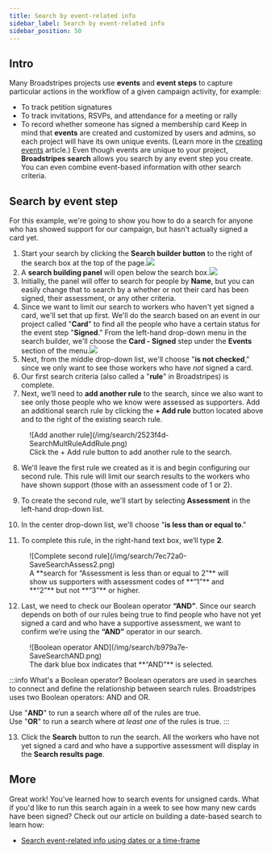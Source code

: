 ```yaml
---
title: Search by event-related info
sidebar_label: Search by event-related info
sidebar_position: 50
---
```


## Intro

Many Broadstripes projects use **events** and **event steps** to capture particular actions in the workflow of a given campaign activity, for example:
- To track petition signatures
- To track invitations, RSVPs, and attendance for a meeting or rally
- To record whether someone has signed a membership card
Keep in mind that **events** are created and customized by users and admins, so each project will have its own unique events. (Learn more in the [creating events](https://help.broadstripes.com/help-articles/using-broadstripes/customize/create-events-to-track-goals/) article.) Even though events are unique to your project, **Broadstripes search** allows you search by any event step you create. You can even combine event-based information with other search criteria.

## Search by event step

For this example, we're going to show you how to do a search for anyone who has showed support for our campaign, but hasn't actually signed a card yet.
1. Start your search by clicking the **Search builder button** to the right of the search box at the top of the page.![](/img/search/SearchSearchBuilderButton2021-e1610573892873.png)
2. A **search building panel** will open below the search box.![](/img/search/2fb6ebd-BuildSaveSearchDefault.png)
3. Initially, the panel will offer to search for people by **Name**, but you can easily change that to search by a whether or not their card has been signed, their assessment, or any other criteria.
4. Since we want to limit our search to workers who haven't yet signed a card, we'll set that up first. We'll do the search based on an event in our project called "**Card**" to find all the people who have a certain status for the event step "**Signed**." From the left-hand drop-down menu in the search builder, we'll choose the **Card - Signed** step under the **Events** section of the menu.![](/img/search/3555eb1-BuildSaveSearchCardSigned.png)
5. Next, from the middle drop-down list, we'll choose "**is not checked**," since we only want to see those workers who have _not_ signed a card.
6. Our first search criteria (also called a "**rule**" in Broadstripes) is complete.
7. Next, we’ll need to **add another rule** to the search, since we also want to see only those people who we know were assessed as supporters. Add an additional search rule by clicking the **+ Add rule** button located above and to the right of the existing search rule.
<figure>
![Add another rule](/img/search/2523f4d-SearchMultRuleAddRule.png)
<figcaption>Click the + Add rule button to add another rule to the search.</figcaption>
</figure>

8. We'll leave the first rule we created as it is and begin configuring our second rule. This rule will limit our search results to the workers who have shown support (those with an assessment code of 1 or 2).
9. To create the second rule, we'll start by selecting **Assessment** in the left-hand drop-down list.
10. In the center drop-down list, we'll choose "**is less than or equal to**."

11. To complete this rule, in the right-hand text box, we’ll type **2**.
<figure>
![Complete second rule](/img/search/7ec72a0-SaveSearchAssess2.png)
<figcaption>A **search for “Assessment is less than or equal to 2”** will show us supporters with assessment codes of **“1”** and **“2”** but not **“3”** or higher.</figcaption>
</figure>

12. Last, we need to check our Boolean operator **“AND”**. Since our search depends on both of our rules being true to find people who have not yet signed a card and who have a supportive assessment, we want to confirm we’re using the **“AND”** operator in our search.
<figure>
![Boolean operator AND](/img/search/b979a7e-SaveSearchAND.png)
<figcaption>The dark blue box indicates that **“AND”** is selected.</figcaption>
</figure>

:::info What's a Boolean operator?
Boolean operators are used in searches to connect and define the relationship between search rules. Broadstripes uses two Boolean operators: AND and OR.

Use "**AND**" to run a search where _all_ of the rules are true.  
Use "**OR**" to run a search where _at least one_ of the rules is true.
:::

13. Click the **Search** button to run the search. All the workers who have not yet signed a card and who have a supportive assessment will display in the **Search results page**.


## More
Great work! You've learned how to search events for unsigned cards. What if you'd like to run this search again in a week to see how many new cards have been signed? Check out our article on building a date-based search to learn how:
- [Search event-related info using dates or a time-frame](/search/search-by-event-using-dates/)